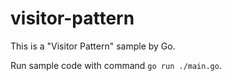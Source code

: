 # visitor-pattern

This is a "Visitor Pattern" sample by Go.

Run sample code with command `go run ./main.go`.
